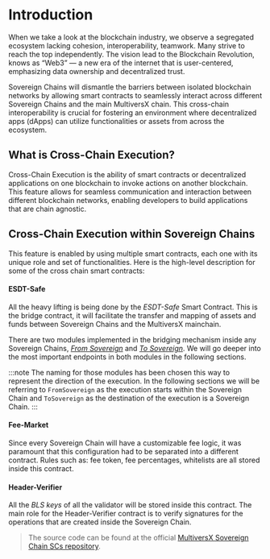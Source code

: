 # Introduction

When we take a look at the blockchain industry, we observe a segregated ecosystem lacking cohesion, interoperability, teamwork. Many strive to reach the top independently. The vision lead to the Blockchain Revolution, knows as “Web3” — a new era of the internet that is user-centered, emphasizing data ownership and decentralized trust.

Sovereign Chains will dismantle the barriers between isolated blockchain networks by allowing smart contracts to seamlessly interact across different Sovereign Chains and the main MultiversX chain.
This cross-chain interoperability is crucial for fostering an environment where decentralized apps (dApps) can utilize functionalities or assets from across the ecosystem.

## What is Cross-Chain Execution?

Cross-Chain Execution is the ability of smart contracts or decentralized applications on one blockchain to invoke actions on another blockchain. This feature allows for seamless communication and interaction between different blockchain networks, enabling developers to build applications that are chain agnostic.


## Cross-Chain Execution within Sovereign Chains

This feature is enabled by using multiple smart contracts, each one with its unique role and set of functionalities. Here is the high-level description for some of the cross chain smart contracts:

#### ESDT-Safe
All the heavy lifting is being done by the *ESDT-Safe* Smart Contract. This is the bridge contract, it will facilitate the transfer and mapping of assets and funds between Sovereign Chains and the MultiversX mainchain.

There are two modules implemented in the bridging mechanism inside any Sovereign Chains, [*From Sovereign*](from-sovereign.md) and [*To Sovereign*](to-sovereign.md). We will go deeper into the most important endpoints in both modules in the following sections.

:::note
The naming for those modules has been chosen this way to represent the direction of the execution. In the following sections we will be referring to `FromSovereign` as the execution starts within the Sovereign Chain and `ToSovereign` as the destination of the execution is a Sovereign Chain.
:::

#### Fee-Market
Since every Sovereign Chain will have a customizable fee logic, it was paramount that this configuration had to be separated into a different contract. Rules such as: fee token, fee percentages, whitelists are all stored inside this contract.

#### Header-Verifier
All the *BLS keys* of all the validator will be stored inside this contract. The main role for the Header-Verifier contract is to verify signatures for the operations that are created inside the Sovereign Chain.

> The source code can be found at the official [MultiversX Sovereign Chain SCs repository](https://github.com/multiversx/mx-sovereign-sc). 


